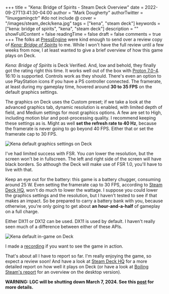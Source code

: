 +++
title = "Kena: Bridge of Spirits - Steam Deck Overview"
date = 2022-09-27T13:41:30-04:00
author = "Mark Dougherty"
authorTwitter = "linuxgamingctr" #do not include @
cover = "/images/steam_deck/kena.jpg"
tags = ["kena", "steam deck"]
keywords = ["kena: bridge of spirits", "kena", "steam deck"]
description = ""
showFullContent = false
readingTime = false
draft = false
comments = true
+++
The folks at [PressEngine](https://pressengine.net/) were kind enough to send over a review copy of [*Kena: Bridge of Spirits*](https://store.steampowered.com/app/1954200/Kena_Bridge_of_Spirits/) to me. While I won't have the full review until a few weeks from now, I at least wanted to give a brief overview of how this game plays on Deck.

*Kena: Bridge of Spirits* is Deck Verified. And, low and behold, they finally got the rating right this time. It works well out of the box with [Proton 7.0-4](https://store.steampowered.com/app/1954200/Kena_Bridge_of_Spirits/). 16:10 is supported. Controls work as they should. There's even an option to use PlayStation icons if you have a PS controller connected. The framerate, at least during my gameplay time, hovered around **30 to 35 FPS** on the default graphics settings. 

The graphics on Deck uses the Custom preset; if we take a look at the advanced graphics tab, dynamic resolution is enabled, with limited depth of field, and Medium settings for most graphics options. A few are set to High, including motion blur and post-processing quality. I recommend keeping these settings as is. Might as well **set the refresh rate to 40 Hz**, because the framerate is never going to go beyond 40 FPS. Either that or set the framerate cap to 30 FPS.

![Kena default graphics settings on Deck](/images/steam_deck/screenshots/kena/settings.jpeg)

I've had limited success with FSR. You *can* lower the resolution, but the screen won't be in fullscreen. The left and right side of the screen will have black borders. So although the Deck will make use of FSR 1.0, you'll have to live with that.

Keep an eye out for the battery: this game is a battery chugger, consuming around 25 W. Even setting the framerate cap to 30 FPS, according to [Steam Deck HQ](https://steamdeckhq.com/game-reviews/kena-bridge-of-spirits/), won't do much to lower the wattage. I suppose you could lower the graphics settings and the resolution, but I haven't tested to see if that makes an impact. So be prepared to carry a battery bank with you, because otherwise, you're only going to get about **an hour-and-a-half** of gameplay on a full charge.

Either DX11 or DX12 can be used. DX11 is used by default. I haven't really seen much of a difference between either of these APIs.

![Kena default in-game on Deck](/images/steam_deck/screenshots/kena/in_game.jpeg)

I made a [recording](https://youtu.be/myVpFNa_hjw) if you want to see the game in action.

That's about all I have to report so far. I'm really enjoying the game, so expect a review soon! And have a look at [Steam Deck HQ](https://steamdeckhq.com/game-reviews/kena-bridge-of-spirits/) for a more detailed report on how well it plays on Deck (or have a look at [Boiling Steam's report](https://boilingsteam.com/kena-bridge-of-spirits-released-on-steam-today-runs-fine-on-linux-with-proton/) for an overview on the desktop version).

**WARNING: LGC will be shutting down March 7, 2024. See this [post](https://linuxgamingcentral.com/posts/the-end-of-lgc/) for more details.**
